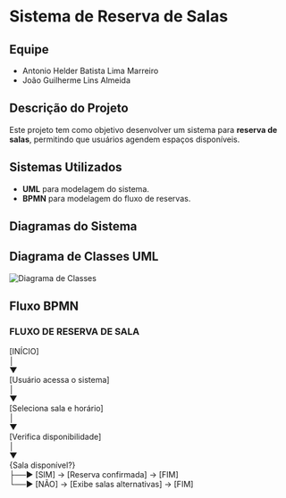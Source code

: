 # Sistema de Reserva de Salas

## Equipe
- Antonio Helder Batista Lima Marreiro
- João Guilherme Lins Almeida 

## Descrição do Projeto
Este projeto tem como objetivo desenvolver um sistema para **reserva de salas**, permitindo que usuários agendem espaços disponíveis.

## Sistemas Utilizados
- **UML** para modelagem do sistema.
- **BPMN** para modelagem do fluxo de reservas.

## Diagramas do Sistema

## Diagrama de Classes UML
![Diagrama de Classes](link_da_imagem)

## Fluxo BPMN

### FLUXO DE RESERVA DE SALA

[INÍCIO] <br>
   │ <br>
   ▼ <br>
[Usuário acessa o sistema] <br>
   │ <br>
   ▼ <br>
[Seleciona sala e horário] <br>
   │ <br>
   ▼ <br>
[Verifica disponibilidade] <br>
   │ <br>
   ▼ <br>
{Sala disponível?} <br>
   ├──► [SIM] → [Reserva confirmada] → [FIM] <br>
   └──► [NÃO] → [Exibe salas alternativas] → [FIM] <br>
